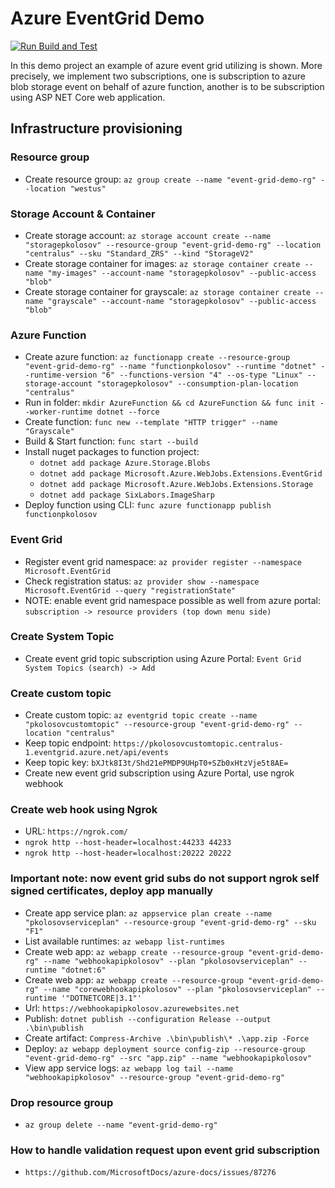# Azure EventGrid Demo

[![Run Build and Test](https://github.com/kolosovpetro/EventGridDemo.AZ204/actions/workflows/run-build-and-test-dotnet.yml/badge.svg)](https://github.com/kolosovpetro/EventGridDemo.AZ204/actions/workflows/run-build-and-test-dotnet.yml)

In this demo project an example of azure event grid utilizing is shown.
More precisely, we implement two subscriptions, one is subscription to azure blob storage event on behalf of azure
function,
another is to be subscription using ASP NET Core web application.

## Infrastructure provisioning

### Resource group

- Create resource group: `az group create --name "event-grid-demo-rg" --location "westus"`

### Storage Account & Container

- Create storage
  account: `az storage account create --name "storagepkolosov" --resource-group "event-grid-demo-rg" --location "centralus" --sku "Standard_ZRS" --kind "StorageV2"`
- Create storage
  container for
  images: `az storage container create --name "my-images" --account-name "storagepkolosov" --public-access "blob"`
- Create storage container for
  grayscale: `az storage container create --name "grayscale" --account-name "storagepkolosov" --public-access "blob"`

### Azure Function

- Create azure
  function: `az functionapp create --resource-group "event-grid-demo-rg" --name "functionpkolosov" --runtime "dotnet" --runtime-version "6" --functions-version "4" --os-type "Linux" --storage-account "storagepkolosov" --consumption-plan-location "centralus"`
- Run in folder: `mkdir AzureFunction && cd AzureFunction && func init --worker-runtime dotnet --force`
- Create function: `func new --template "HTTP trigger" --name "Grayscale"`
- Build & Start function: `func start --build`
- Install nuget packages to function project:
    - `dotnet add package Azure.Storage.Blobs`
    - `dotnet add package Microsoft.Azure.WebJobs.Extensions.EventGrid`
    - `dotnet add package Microsoft.Azure.WebJobs.Extensions.Storage`
    - `dotnet add package SixLabors.ImageSharp`
- Deploy function using CLI: `func azure functionapp publish functionpkolosov`

### Event Grid

- Register event grid namespace: `az provider register --namespace Microsoft.EventGrid`
- Check registration status: `az provider show --namespace Microsoft.EventGrid --query "registrationState"`
- NOTE: enable event grid namespace possible as well from azure
  portal: `subscription -> resource providers (top down menu side)`

### Create System Topic

- Create event grid topic subscription using Azure Portal: `Event Grid System Topics (search) -> Add`

### Create custom topic

- Create custom
  topic: `az eventgrid topic create --name "pkolosovcustomtopic" --resource-group "event-grid-demo-rg" --location "centralus"`
- Keep topic endpoint: `https://pkolosovcustomtopic.centralus-1.eventgrid.azure.net/api/events`
- Keep topic key: `bXJtk8I3t/Shd21ePMDP9UHpT0+SZb0xHtzVje5t8AE=`
- Create new event grid subscription using Azure Portal, use ngrok webhook

### Create web hook using Ngrok

- URL: `https://ngrok.com/`
- `ngrok http --host-header=localhost:44233 44233`
- `ngrok http --host-header=localhost:20222 20222`

### Important note: now event grid subs do not support ngrok self signed certificates, deploy app manually

- Create app service
  plan: `az appservice plan create --name "pkolosovserviceplan" --resource-group "event-grid-demo-rg" --sku "F1"`
- List available runtimes: `az webapp list-runtimes`
- Create web
  app: `az webapp create --resource-group "event-grid-demo-rg" --name "webhookapipkolosov" --plan "pkolosovserviceplan" --runtime "dotnet:6"`
- Create web
  app: `az webapp create --resource-group "event-grid-demo-rg" --name "corewebhookapipkolosov" --plan "pkolosovserviceplan" --runtime '"DOTNETCORE|3.1"'`
- Url: `https://webhookapipkolosov.azurewebsites.net`
- Publish: `dotnet publish --configuration Release --output .\bin\publish`
- Create artifact: `Compress-Archive .\bin\publish\* .\app.zip -Force`
- Deploy:
  `az webapp deployment source config-zip --resource-group "event-grid-demo-rg" --src "app.zip" --name "webhookapipkolosov"`
- View app service logs: `az webapp log tail --name "webhookapipkolosov" --resource-group "event-grid-demo-rg"`

### Drop resource group

- `az group delete --name "event-grid-demo-rg"`

### How to handle validation request upon event grid subscription

- `https://github.com/MicrosoftDocs/azure-docs/issues/87276`
